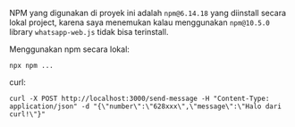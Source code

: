 NPM yang digunakan di proyek ini adalah `npm@6.14.18` yang diinstall secara lokal project, karena saya menemukan kalau menggunakan `npm@10.5.0` library `whatsapp-web.js` tidak bisa terinstall.

Menggunakan npm secara lokal:

```
npx npm ...
```

curl:

```
curl -X POST http://localhost:3000/send-message -H "Content-Type: application/json" -d "{\"number\":\"628xxx\",\"message\":\"Halo dari curl!\"}"
```